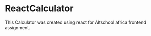 # ReactCalculator

This Calculator was created using react for Altschool africa frontend assignment.
